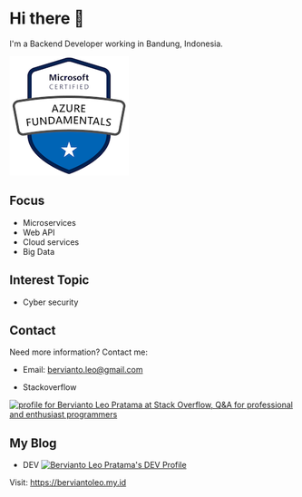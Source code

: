 # Hi there 👋

I'm a Backend Developer working in Bandung, Indonesia.

[![Azure](https://raw.githubusercontent.com/berviantoleo/berviantoleo/master/microsoft-certified-azure-fundamentals.png)](https://www.youracclaim.com/badges/61a336e9-92a7-4c8c-aeee-a5c07bf3fae5/public_url)

## Focus

* Microservices
* Web API
* Cloud services
* Big Data

## Interest Topic

* Cyber security


## Contact

Need more information? Contact me:

* Email: bervianto.leo@gmail.com

* Stackoverflow

<a href="https://stackoverflow.com/users/6948591/bervianto-leo-pratama"><img src="https://stackoverflow.com/users/flair/6948591.png" width="208" height="58" alt="profile for Bervianto Leo Pratama at Stack Overflow, Q&amp;A for professional and enthusiast programmers" title="profile for Bervianto Leo Pratama at Stack Overflow, Q&amp;A for professional and enthusiast programmers"></a>

## My Blog

* DEV
[![Bervianto Leo Pratama's DEV Profile](https://d2fltix0v2e0sb.cloudfront.net/dev-badge.svg)](https://dev.to/berviantoleo)

Visit: https://berviantoleo.my.id
